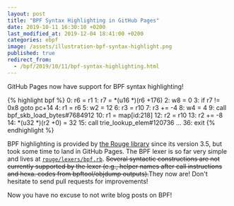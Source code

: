 ```yaml
---
layout: post
title: "BPF Syntax Highlighting in GitHub Pages"
date: 2019-10-11 16:30:10 +0200
last_modified_at: 2019-12-04 18:41:00 +0200
categories: ebpf
image: /assets/illustration-bpf-syntax-highlight.png
published: true
redirect_from:
  - /bpf/2019/10/11/bpf-syntax-highlighting.html
---
```


GitHub Pages now have support for BPF syntax highlighting!

{% highlight bpf %}
   0: r6 = r1
   1: r7 = *(u16 *)(r6 +176)
   2: w8 = 0
   3: if r7 != 0x8 goto pc+14
   4: r1 = r6
   5: w2 = 12
   6: r3 = r10
   7: r3 += -4
   8: w4 = 4
   9: call bpf_skb_load_bytes#7684912
  10: r1 = map[id:218]
  12: r2 = r10
  13: r2 += -8
  14: *(u32 *)(r2 +0) = 32
  15: call trie_lookup_elem#120736
  ...
  36: exit
{% endhighlight %}

BPF highlighting is provided by [the Rouge library](https://github.com/rouge-ruby/rouge) since its version 3.5, but took some time to land in GitHub Pages.
The BPF lexer is so far very simple and lives at [`rouge/lexers/bpf.rb`](https://github.com/rouge-ruby/rouge/blob/master/lib/rouge/lexers/bpf.rb).
~~Several syntactic constructions are not currently supported by the lexer (e.g., helper names after call instructions and hexa. codes from bpftool/objdump outputs).~~They now are!
Don't hesitate to send pull requests for improvements!

Now you have no excuse to not write blog posts on BPF!
